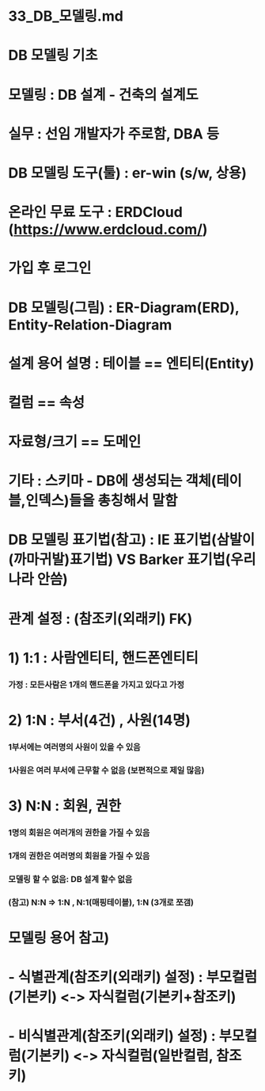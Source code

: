 # 33_DB_모델링.md
# DB 모델링 기초
# 모델링 : DB 설계 - 건축의 설계도
# 실무 : 선임 개발자가 주로함, DBA 등
# DB 모델링 도구(툴) : er-win (s/w, 상용)
# 온라인 무료 도구 : ERDCloud (https://www.erdcloud.com/)
# 가입 후 로그인 
# DB 모델링(그림) : ER-Diagram(ERD), Entity-Relation-Diagram
# 설계 용어 설명 : 테이블     == 엔티티(Entity)
#                 컬럼       == 속성 
#                자료형/크기  == 도메인
#          기타 : 스키마 - DB에 생성되는 객체(테이블,인덱스)들을 총칭해서 말함
# DB 모델링 표기법(참고) : IE 표기법(삼발이(까마귀발)표기법) VS Barker 표기법(우리나라 안씀)

# 관계 설정 : (참조키(외래키) FK)
# 1) 1:1 : 사람엔티티, 핸드폰엔티티
###     가정 : 모든사람은 1개의 핸드폰을 가지고 있다고 가정 
# 2) 1:N : 부서(4건) , 사원(14명) 
###    1부서에는 여러명의 사원이 있을 수 있음
###    1사원은 여러 부서에 근무할 수 없음  (보편적으로 제일 많음)
# 3) N:N : 회원, 권한
###    1명의 회원은 여러개의 권한을 가질 수 있음
###    1개의 권한은 여러명의 회원을 가질 수 있음
### 모델링 할 수 없음: DB 설계 할수 없음
### (참고) N:N => 1:N , N:1(매핑테이블), 1:N (3개로 쪼갬)

# 모델링 용어 참고) 
#        - 식별관계(참조키(외래키) 설정) : 부모컬럼(기본키) <-> 자식컬럼(기본키+참조키)
#        - 비식별관계(참조키(외래키) 설정) : 부모컬럼(기본키) <-> 자식컬럼(일반컬럼, 참조키)
